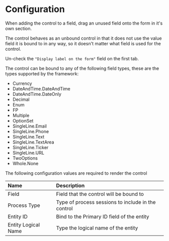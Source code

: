 # Configuration

When adding the control to a field, drag an unused field onto the form in it's own section.

The control behaves as an unbound control in that it does not use the value field it is bound to in any way, so it doesn't matter what field is used for the control.

Un-check the `"Display label on the form"` field on the first tab.

The control can be bound to any of the following field types, these are the types supported by the framework:
- Currency
- DateAndTime.DateAndTime
- DateAndTime.DateOnly
- Decimal
- Enum
- FP
- Multiple
- OptionSet
- SingleLine.Email
- SingleLine.Phone
- SingleLine.Text
- SingleLine.TextArea
- SingleLine.Ticker
- SingleLine.URL
- TwoOptions
- Whole.None

The following configuration values are required to render the control

| Name         | Description                                        |
|:---          |:---                                                |
| Field        | Field that the control will be bound to            |
| Process Type | Type of process sessions to include in the control |
| Entity ID    | Bind to the Primary ID field of the entity         |
| Entity Logical Name | Type the logical name of the entity         |
